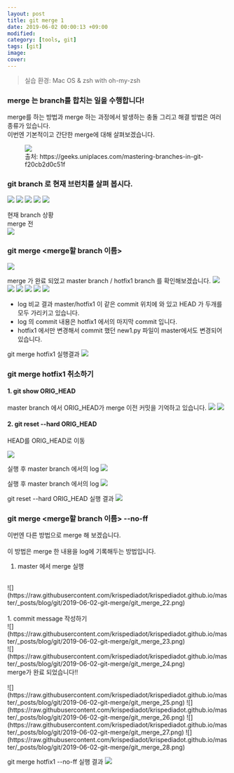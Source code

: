 ```yaml
---
layout: post
title: git merge 1
date: 2019-06-02 00:00:13 +09:00
modified: 
category: [tools, git]
tags: [git]
image: 
cover: 
---
```


>실습 환경: Mac OS & zsh with oh-my-zsh

### merge 는 branch를 합치는 일을 수행합니다!<br>

merge를 하는 방법과 merge 하는 과정에서 발생하는 충돌 그리고 해결 방법은 여러 종류가 있습니다. <br>
이번엔 기본적이고 간단한 merge에 대해 살펴보겠습니다.<br>
<figure>
<img src="https://raw.githubusercontent.com/krispediadot/krispediadot.github.io/master/_posts/blog/git/2019-06-02-git-merge/git_merge_1.png">
<figcaption>출처: https://geeks.uniplaces.com/mastering-branches-in-git-f20cb2d0c51f</figcaption>
</figure>

### git branch 로 현재 브런치를 살펴 봅시다.
![](https://raw.githubusercontent.com/krispediadot/krispediadot.github.io/master/_posts/blog/git/2019-06-02-git-merge/git_merge_2.png)
![](https://raw.githubusercontent.com/krispediadot/krispediadot.github.io/master/_posts/blog/git/2019-06-02-git-merge/git_merge_3.png)
![](https://raw.githubusercontent.com/krispediadot/krispediadot.github.io/master/_posts/blog/git/2019-06-02-git-merge/git_merge_4.png)
![](https://raw.githubusercontent.com/krispediadot/krispediadot.github.io/master/_posts/blog/git/2019-06-02-git-merge/git_merge_5.png)
![](https://raw.githubusercontent.com/krispediadot/krispediadot.github.io/master/_posts/blog/git/2019-06-02-git-merge/git_merge_6.png)

현재 branch 상황<br>
merge 전 <br>
![](https://raw.githubusercontent.com/krispediadot/krispediadot.github.io/master/_posts/blog/git/2019-06-02-git-merge/git_merge_7.png)

### git merge <merge할 branch 이름>
![](https://raw.githubusercontent.com/krispediadot/krispediadot.github.io/master/_posts/blog/git/2019-06-02-git-merge/git_merge_8.png)

merge 가 완료 되었고 master branch / hotfix1 branch 를 확인해보겠습니다.
![](https://raw.githubusercontent.com/krispediadot/krispediadot.github.io/master/_posts/blog/git/2019-06-02-git-merge/git_merge_9.png)
![](https://raw.githubusercontent.com/krispediadot/krispediadot.github.io/master/_posts/blog/git/2019-06-02-git-merge/git_merge_10.png)
![](https://raw.githubusercontent.com/krispediadot/krispediadot.github.io/master/_posts/blog/git/2019-06-02-git-merge/git_merge_11.png)
![](https://raw.githubusercontent.com/krispediadot/krispediadot.github.io/master/_posts/blog/git/2019-06-02-git-merge/git_merge_12.png)
![](https://raw.githubusercontent.com/krispediadot/krispediadot.github.io/master/_posts/blog/git/2019-06-02-git-merge/git_merge_13.png)
![](https://raw.githubusercontent.com/krispediadot/krispediadot.github.io/master/_posts/blog/git/2019-06-02-git-merge/git_merge_14.png)

 - log 비교 결과 master/hotfix1 이 같은 commit 위치에 와 있고 HEAD 가 두개를 모두 가리키고 있습니다. 
- log 의 commit 내용은 hotfix1 에서의 마지막 commit 입니다.
- hotfix1 에서만 변경해서 commit 했던 new1.py 파일이 master에서도 변경되어 있습니다.

git merge hotfix1 실행결과
![](https://raw.githubusercontent.com/krispediadot/krispediadot.github.io/master/_posts/blog/git/2019-06-02-git-merge/git_merge_15.png)

### git merge hotfix1  취소하기
#### 1. git show ORIG_HEAD
master branch 에서 ORIG_HEAD가 merge 이전 커밋을 기억하고 있습니다.
![](https://raw.githubusercontent.com/krispediadot/krispediadot.github.io/master/_posts/blog/git/2019-06-02-git-merge/git_merge_16.png)
![](https://raw.githubusercontent.com/krispediadot/krispediadot.github.io/master/_posts/blog/git/2019-06-02-git-merge/git_merge_17.png)

#### 2. git reset --hard ORIG_HEAD
HEAD를 ORIG_HEAD로 이동

![](https://raw.githubusercontent.com/krispediadot/krispediadot.github.io/master/_posts/blog/git/2019-06-02-git-merge/git_merge_18.png)

실행 후 master branch 에서의 log
![](https://raw.githubusercontent.com/krispediadot/krispediadot.github.io/master/_posts/blog/git/2019-06-02-git-merge/git_merge_19.png)

실행 후 master branch 에서의 log
![](https://raw.githubusercontent.com/krispediadot/krispediadot.github.io/master/_posts/blog/git/2019-06-02-git-merge/git_merge_20.png)

git reset --hard ORIG_HEAD 실행 결과
![](https://raw.githubusercontent.com/krispediadot/krispediadot.github.io/master/_posts/blog/git/2019-06-02-git-merge/git_merge_21.png)

### git merge <merge할 branch 이름> --no-ff
이번엔 다른 방법으로 merge 해 보겠습니다. <br>
<br>
이 방법은 merge 한 내용을 log에 기록해두는 방법입니다.<br>
1. master 에서 merge 실행<br>
<br>
![](https://raw.githubusercontent.com/krispediadot/krispediadot.github.io/master/_posts/blog/git/2019-06-02-git-merge/git_merge_22.png)
<br><br>
1. commit message 작성하기<br>
![](https://raw.githubusercontent.com/krispediadot/krispediadot.github.io/master/_posts/blog/git/2019-06-02-git-merge/git_merge_23.png)
<br>
![](https://raw.githubusercontent.com/krispediadot/krispediadot.github.io/master/_posts/blog/git/2019-06-02-git-merge/git_merge_24.png)
<br>
merge가 완료 되었습니다!!<br>
<br>
![](https://raw.githubusercontent.com/krispediadot/krispediadot.github.io/master/_posts/blog/git/2019-06-02-git-merge/git_merge_25.png)
![](https://raw.githubusercontent.com/krispediadot/krispediadot.github.io/master/_posts/blog/git/2019-06-02-git-merge/git_merge_26.png)
![](https://raw.githubusercontent.com/krispediadot/krispediadot.github.io/master/_posts/blog/git/2019-06-02-git-merge/git_merge_27.png)
![](https://raw.githubusercontent.com/krispediadot/krispediadot.github.io/master/_posts/blog/git/2019-06-02-git-merge/git_merge_28.png)

git merge hotfix1 --no-ff 실행 결과
![](https://raw.githubusercontent.com/krispediadot/krispediadot.github.io/master/_posts/blog/git/2019-06-02-git-merge/git_merge_29.png)

